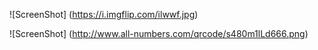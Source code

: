 ![ScreenShot] (https://i.imgflip.com/ilwwf.jpg)

![ScreenShot] (http://www.all-numbers.com/qrcode/s480m1lLd666.png)
